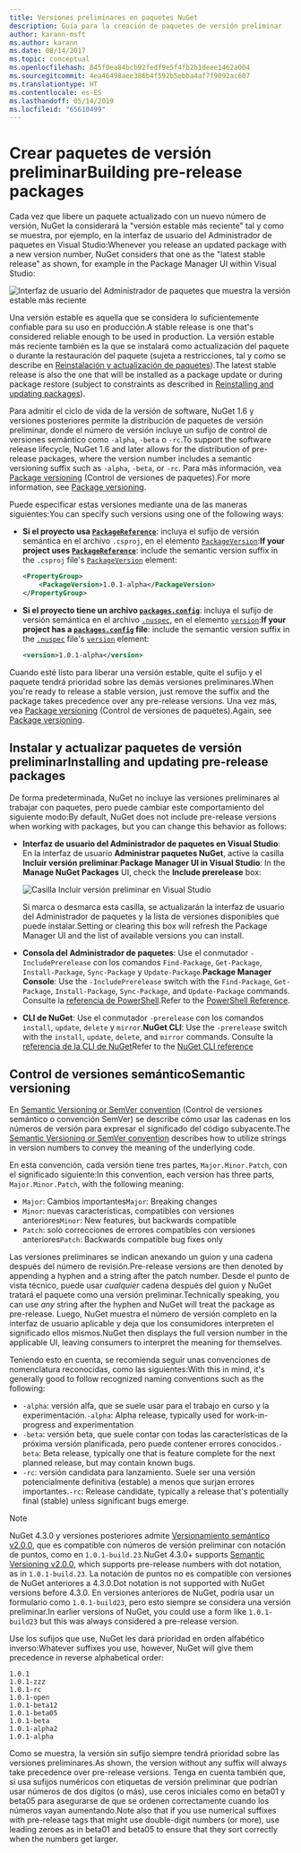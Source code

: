 ```yaml
---
title: Versiones preliminares en paquetes NuGet
description: Guía para la creación de paquetes de versión preliminar
author: karann-msft
ms.author: karann
ms.date: 08/14/2017
ms.topic: conceptual
ms.openlocfilehash: 845f0ea84bcb92fedf9e5f4fb2b1deee1462a004
ms.sourcegitcommit: 4ea46498aee386b4f592b5ebba4af7f9092ac607
ms.translationtype: HT
ms.contentlocale: es-ES
ms.lasthandoff: 05/14/2019
ms.locfileid: "65610499"
---
```

# <a name="building-pre-release-packages"></a><span data-ttu-id="07588-103">Crear paquetes de versión preliminar</span><span class="sxs-lookup"><span data-stu-id="07588-103">Building pre-release packages</span></span>

<span data-ttu-id="07588-104">Cada vez que libere un paquete actualizado con un nuevo número de versión, NuGet la considerará la "versión estable más reciente" tal y como se muestra, por ejemplo, en la interfaz de usuario del Administrador de paquetes en Visual Studio:</span><span class="sxs-lookup"><span data-stu-id="07588-104">Whenever you release an updated package with a new version number, NuGet considers that one as the "latest stable release" as shown, for example in the Package Manager UI within Visual Studio:</span></span>

![Interfaz de usuario del Administrador de paquetes que muestra la versión estable más reciente](media/Prerelease_01-LatestStable.png)

<span data-ttu-id="07588-106">Una versión estable es aquella que se considera lo suficientemente confiable para su uso en producción.</span><span class="sxs-lookup"><span data-stu-id="07588-106">A stable release is one that's considered reliable enough to be used in production.</span></span> <span data-ttu-id="07588-107">La versión estable más reciente también es la que se instalará como actualización del paquete o durante la restauración del paquete (sujeta a restricciones, tal y como se describe en [Reinstalación y actualización de paquetes](../consume-packages/reinstalling-and-updating-packages.md)).</span><span class="sxs-lookup"><span data-stu-id="07588-107">The latest stable release is also the one that will be installed as a package update or during package restore (subject to constraints as described in [Reinstalling and updating packages](../consume-packages/reinstalling-and-updating-packages.md)).</span></span>

<span data-ttu-id="07588-108">Para admitir el ciclo de vida de la versión de software, NuGet 1.6 y versiones posteriores permite la distribución de paquetes de versión preliminar, donde el número de versión incluye un sufijo de control de versiones semántico como `-alpha`, `-beta` o `-rc`.</span><span class="sxs-lookup"><span data-stu-id="07588-108">To support the software release lifecycle, NuGet 1.6 and later allows for the distribution of pre-release packages, where the version number includes a semantic versioning suffix such as `-alpha`, `-beta`, or `-rc`.</span></span> <span data-ttu-id="07588-109">Para más información, vea [Package versioning](../reference/package-versioning.md#pre-release-versions) (Control de versiones de paquetes).</span><span class="sxs-lookup"><span data-stu-id="07588-109">For more information, see [Package versioning](../reference/package-versioning.md#pre-release-versions).</span></span>

<span data-ttu-id="07588-110">Puede especificar estas versiones mediante una de las maneras siguientes:</span><span class="sxs-lookup"><span data-stu-id="07588-110">You can specify such versions using one of the following ways:</span></span>

- <span data-ttu-id="07588-111">**Si el proyecto usa [`PackageReference`](../consume-packages/package-references-in-project-files.md)**: incluya el sufijo de versión semántica en el archivo `.csproj`, en el elemento [`PackageVersion`](/dotnet/core/tools/csproj.md#packageversion):</span><span class="sxs-lookup"><span data-stu-id="07588-111">**If your project uses [`PackageReference`](../consume-packages/package-references-in-project-files.md)**: include the semantic version suffix in the `.csproj` file's [`PackageVersion`](/dotnet/core/tools/csproj.md#packageversion) element:</span></span>

    ```xml
    <PropertyGroup>
        <PackageVersion>1.0.1-alpha</PackageVersion>
    </PropertyGroup>
    ```

- <span data-ttu-id="07588-112">**Si el proyecto tiene un archivo [`packages.config`](../reference/packages-config.md)**: incluya el sufijo de versión semántica en el archivo [`.nuspec`](../reference/nuspec.md), en el elemento [`version`](../reference/nuspec.md#version):</span><span class="sxs-lookup"><span data-stu-id="07588-112">**If your project has a [`packages.config`](../reference/packages-config.md) file**: include the semantic version suffix in the [`.nuspec`](../reference/nuspec.md) file's [`version`](../reference/nuspec.md#version) element:</span></span>

    ```xml
    <version>1.0.1-alpha</version>
    ```

<span data-ttu-id="07588-113">Cuando esté listo para liberar una versión estable, quite el sufijo y el paquete tendrá prioridad sobre las demás versiones preliminares.</span><span class="sxs-lookup"><span data-stu-id="07588-113">When you're ready to release a stable version, just remove the suffix and the package takes precedence over any pre-release versions.</span></span> <span data-ttu-id="07588-114">Una vez más, vea [Package versioning](../reference/package-versioning.md#pre-release-versions) (Control de versiones de paquetes).</span><span class="sxs-lookup"><span data-stu-id="07588-114">Again, see [Package versioning](../reference/package-versioning.md#pre-release-versions).</span></span>

## <a name="installing-and-updating-pre-release-packages"></a><span data-ttu-id="07588-115">Instalar y actualizar paquetes de versión preliminar</span><span class="sxs-lookup"><span data-stu-id="07588-115">Installing and updating pre-release packages</span></span>

<span data-ttu-id="07588-116">De forma predeterminada, NuGet no incluye las versiones preliminares al trabajar con paquetes, pero puede cambiar este comportamiento del siguiente modo:</span><span class="sxs-lookup"><span data-stu-id="07588-116">By default, NuGet does not include pre-release versions when working with packages, but you can change this behavior as follows:</span></span>

- <span data-ttu-id="07588-117">**Interfaz de usuario del Administrador de paquetes en Visual Studio**: En la interfaz de usuario **Administrar paquetes NuGet**, active la casilla **Incluir versión preliminar**:</span><span class="sxs-lookup"><span data-stu-id="07588-117">**Package Manager UI in Visual Studio**: In the **Manage NuGet Packages** UI, check the **Include prerelease** box:</span></span>

    ![Casilla Incluir versión preliminar en Visual Studio](media/Prerelease_02-CheckPrerelease.png)

    <span data-ttu-id="07588-119">Si marca o desmarca esta casilla, se actualizarán la interfaz de usuario del Administrador de paquetes y la lista de versiones disponibles que puede instalar.</span><span class="sxs-lookup"><span data-stu-id="07588-119">Setting or clearing this box will refresh the Package Manager UI and the list of available versions you can install.</span></span>

- <span data-ttu-id="07588-120">**Consola del Administrador de paquetes**: Use el conmutador `-IncludePrerelease` con los comandos `Find-Package`, `Get-Package`, `Install-Package`, `Sync-Package` y `Update-Package`.</span><span class="sxs-lookup"><span data-stu-id="07588-120">**Package Manager Console**: Use the `-IncludePrerelease` switch with the `Find-Package`, `Get-Package`, `Install-Package`, `Sync-Package`, and `Update-Package` commands.</span></span> <span data-ttu-id="07588-121">Consulte la [referencia de PowerShell](../tools/powershell-reference.md).</span><span class="sxs-lookup"><span data-stu-id="07588-121">Refer to the [PowerShell Reference](../tools/powershell-reference.md).</span></span>

- <span data-ttu-id="07588-122">**CLI de NuGet**: Use el conmutador `-prerelease` con los comandos `install`, `update`, `delete` y `mirror`.</span><span class="sxs-lookup"><span data-stu-id="07588-122">**NuGet CLI**: Use the `-prerelease` switch with the `install`, `update`, `delete`, and `mirror` commands.</span></span> <span data-ttu-id="07588-123">Consulte la [referencia de la CLI de NuGet](../tools/nuget-exe-cli-reference.md)</span><span class="sxs-lookup"><span data-stu-id="07588-123">Refer to the [NuGet CLI reference](../tools/nuget-exe-cli-reference.md)</span></span>

## <a name="semantic-versioning"></a><span data-ttu-id="07588-124">Control de versiones semántico</span><span class="sxs-lookup"><span data-stu-id="07588-124">Semantic versioning</span></span>

<span data-ttu-id="07588-125">En [Semantic Versioning or SemVer convention](http://semver.org/spec/v1.0.0.html) (Control de versiones semántico o convención SemVer) se describe cómo usar las cadenas en los números de versión para expresar el significado del código subyacente.</span><span class="sxs-lookup"><span data-stu-id="07588-125">The [Semantic Versioning or SemVer convention](http://semver.org/spec/v1.0.0.html) describes how to utilize strings in version numbers to convey the meaning of the underlying code.</span></span>

<span data-ttu-id="07588-126">En esta convención, cada versión tiene tres partes, `Major.Minor.Patch`, con el significado siguiente:</span><span class="sxs-lookup"><span data-stu-id="07588-126">In this convention, each version has three parts, `Major.Minor.Patch`, with the following meaning:</span></span>

- <span data-ttu-id="07588-127">`Major`: Cambios importantes</span><span class="sxs-lookup"><span data-stu-id="07588-127">`Major`: Breaking changes</span></span>
- <span data-ttu-id="07588-128">`Minor`: nuevas características, compatibles con versiones anteriores</span><span class="sxs-lookup"><span data-stu-id="07588-128">`Minor`: New features, but backwards compatible</span></span>
- <span data-ttu-id="07588-129">`Patch`: solo correcciones de errores compatibles con versiones anteriores</span><span class="sxs-lookup"><span data-stu-id="07588-129">`Patch`: Backwards compatible bug fixes only</span></span>

<span data-ttu-id="07588-130">Las versiones preliminares se indican anexando un guion y una cadena después del número de revisión.</span><span class="sxs-lookup"><span data-stu-id="07588-130">Pre-release versions are then denoted by appending a hyphen and a string after the patch number.</span></span> <span data-ttu-id="07588-131">Desde el punto de vista técnico, puede usar *cualquier* cadena después del guion y NuGet tratará el paquete como una versión preliminar.</span><span class="sxs-lookup"><span data-stu-id="07588-131">Technically speaking, you can use *any* string after the hyphen and NuGet will treat the package as pre-release.</span></span> <span data-ttu-id="07588-132">Luego, NuGet muestra el número de versión completo en la interfaz de usuario aplicable y deja que los consumidores interpreten el significado ellos mismos.</span><span class="sxs-lookup"><span data-stu-id="07588-132">NuGet then displays the full version number in the applicable UI, leaving consumers to interpret the meaning for themselves.</span></span>

<span data-ttu-id="07588-133">Teniendo esto en cuenta, se recomienda seguir unas convenciones de nomenclatura reconocidas, como las siguientes:</span><span class="sxs-lookup"><span data-stu-id="07588-133">With this in mind, it's generally good to follow recognized naming conventions such as the following:</span></span>

- <span data-ttu-id="07588-134">`-alpha`: versión alfa, que se suele usar para el trabajo en curso y la experimentación.</span><span class="sxs-lookup"><span data-stu-id="07588-134">`-alpha`: Alpha release, typically used for work-in-progress and experimentation</span></span>
- <span data-ttu-id="07588-135">`-beta`: versión beta, que suele contar con todas las características de la próxima versión planificada, pero puede contener errores conocidos.</span><span class="sxs-lookup"><span data-stu-id="07588-135">`-beta`: Beta release, typically one that is feature complete for the next planned release, but may contain known bugs.</span></span>
- <span data-ttu-id="07588-136">`-rc`: versión candidata para lanzamiento. Suele ser una versión potencialmente definitiva (estable) a menos que surjan errores importantes.</span><span class="sxs-lookup"><span data-stu-id="07588-136">`-rc`: Release candidate, typically a release that's potentially final (stable) unless significant bugs emerge.</span></span>

> [!Note]
> <span data-ttu-id="07588-137">NuGet 4.3.0 y versiones posteriores admite [Versionamiento semántico v2.0.0](http://semver.org/spec/v2.0.0.html), que es compatible con números de versión preliminar con notación de puntos, como en `1.0.1-build.23`.</span><span class="sxs-lookup"><span data-stu-id="07588-137">NuGet 4.3.0+ supports [Semantic Versioning v2.0.0](http://semver.org/spec/v2.0.0.html), which supports pre-release numbers with dot notation, as in `1.0.1-build.23`.</span></span> <span data-ttu-id="07588-138">La notación de puntos no es compatible con versiones de NuGet anteriores a 4.3.0.</span><span class="sxs-lookup"><span data-stu-id="07588-138">Dot notation is not supported with NuGet versions before 4.3.0.</span></span> <span data-ttu-id="07588-139">En versiones anteriores de NuGet, podría usar un formulario como `1.0.1-build23`, pero esto siempre se considera una versión preliminar.</span><span class="sxs-lookup"><span data-stu-id="07588-139">In earlier versions of NuGet, you could use a form like `1.0.1-build23` but this was always considered a pre-release version.</span></span>

<span data-ttu-id="07588-140">Use los sufijos que use, NuGet les dará prioridad en orden alfabético inverso:</span><span class="sxs-lookup"><span data-stu-id="07588-140">Whatever suffixes you use, however, NuGet will give them precedence in reverse alphabetical order:</span></span>

    1.0.1
    1.0.1-zzz
    1.0.1-rc
    1.0.1-open
    1.0.1-beta12
    1.0.1-beta05
    1.0.1-beta
    1.0.1-alpha2
    1.0.1-alpha

<span data-ttu-id="07588-141">Como se muestra, la versión sin sufijo siempre tendrá prioridad sobre las versiones preliminares.</span><span class="sxs-lookup"><span data-stu-id="07588-141">As shown, the version without any suffix will always take precedence over pre-release versions.</span></span> <span data-ttu-id="07588-142">Tenga en cuenta también que, si usa sufijos numéricos con etiquetas de versión preliminar que podrían usar números de dos dígitos (o más), use ceros iniciales como en beta01 y beta05 para asegurarse de que se ordenen correctamente cuando los números vayan aumentando.</span><span class="sxs-lookup"><span data-stu-id="07588-142">Note also that if you use numerical suffixes with pre-release tags that might use double-digit numbers (or more), use leading zeroes as in beta01 and beta05 to ensure that they sort correctly when the numbers get larger.</span></span>
